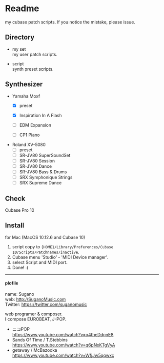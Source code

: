 # Readme
my cubase patch scripts.
If you notice the mistake, please issue.

## Directory
* my set  
my user patch scripts.

* script  
synth preset scripts.

## Synthesizer
* Yamaha Moxf
  - [x] preset
  - [x] Inspiration In A Flash
  - [ ] EDM Expansion
  - [ ] CP1 Piano


* Roland XV-5080
  - [ ] preset
  - [ ] SR-JV80 SuperSoundSet
  - [ ] SR-JV80 Session
  - [ ] SR-JV80 Dance
  - [ ] SR-JV80 Bass & Drums
  - [ ] SRX Symphonique Strings
  - [ ] SRX Supreme Dance

## Check
Cubase Pro 10

## Install
for Mac (MacOS 10.12.6 and Cubase 10)
1. script copy to `{HOME}/Library/Preferences/Cubase 10/Scripts/Patchnames/inactive`.
1. Cubase menu 'Studio' - 'MIDI Device manager'.
1. select Script and MIDI port.
1. Done! :)

---
#### plofile
name: Sugano  
web: http://SuganoMusic.com  
Twitter: https://twitter.com/suganomusic  

web programer & composer.  
I compose EUROBEAT, J-POP.

* ニコPOP  
https://www.youtube.com/watch?v=o4theDdqnE8
* Sands Of Time / T.Stebbins  
https://www.youtube.com/watch?v=q6pNxKTgVyA
* getaway / McBazooka  
https://www.youtube.com/watch?v=WfjJw5qqwxc
